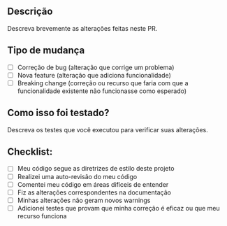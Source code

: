 ## Descrição
Descreva brevemente as alterações feitas neste PR.

## Tipo de mudança
- [ ] Correção de bug (alteração que corrige um problema)
- [ ] Nova feature (alteração que adiciona funcionalidade)
- [ ] Breaking change (correção ou recurso que faria com que a funcionalidade existente não funcionasse como esperado)

## Como isso foi testado?
Descreva os testes que você executou para verificar suas alterações.

## Checklist:
- [ ] Meu código segue as diretrizes de estilo deste projeto
- [ ] Realizei uma auto-revisão do meu código
- [ ] Comentei meu código em áreas difíceis de entender
- [ ] Fiz as alterações correspondentes na documentação
- [ ] Minhas alterações não geram novos warnings
- [ ] Adicionei testes que provam que minha correção é eficaz ou que meu recurso funciona